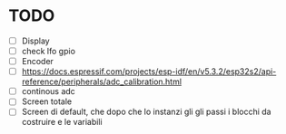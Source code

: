# TODO

- [ ] Display
- [ ] check lfo gpio
- [ ] Encoder
- [ ] <https://docs.espressif.com/projects/esp-idf/en/v5.3.2/esp32s2/api-reference/peripherals/adc_calibration.html>
- [ ] continous adc
- [ ] Screen totale
- [ ] Screen di default, che dopo che lo instanzi gli gli passi i blocchi da costruire e le variabili